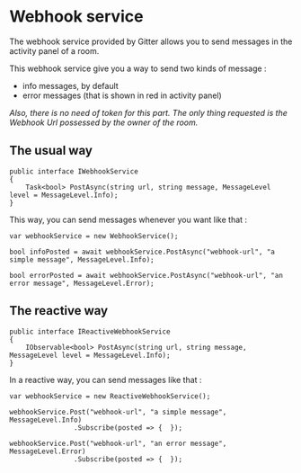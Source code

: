 # Webhook service

The webhook service provided by Gitter allows you to send messages in the activity panel of a room.

This webhook service give you a way to send two kinds of message :

* info messages, by default
* error messages (that is shown in red in activity panel)

*Also, there is no need of token for this part. The only thing requested is the Webhook Url possessed by the owner of the room.*

## The usual way

```
public interface IWebhookService
{
    Task<bool> PostAsync(string url, string message, MessageLevel level = MessageLevel.Info);
}
```

This way, you can send messages whenever you want like that :

```
var webhookService = new WebhookService();

bool infoPosted = await webhookService.PostAsync("webhook-url", "a simple message", MessageLevel.Info);

bool errorPosted = await webhookService.PostAsync("webhook-url", "an error message", MessageLevel.Error);
```

## The reactive way

```
public interface IReactiveWebhookService
{
    IObservable<bool> PostAsync(string url, string message, MessageLevel level = MessageLevel.Info);
}
```

In a reactive way, you can send messages like that :

```
var webhookService = new ReactiveWebhookService();

webhookService.Post("webhook-url", "a simple message", MessageLevel.Info)
				.Subscribe(posted => {  });

webhookService.Post("webhook-url", "an error message", MessageLevel.Error)
				.Subscribe(posted => {  });
```